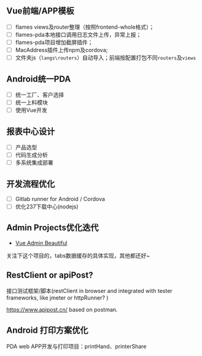 ## Vue前端/APP模板
- [ ] flames views及router整理（按照frontend-whole格式）；
- [ ] flames-pda本地接口调用日志文件上传，异常上报；
- [ ] flames-pda项目增加截屏插件；
- [ ] MacAddress插件上传npm及cordova;
- [ ] 文件夹js（`langs\routers`）自动导入；前端按配置打包不同`routers`及`views`

## Android统一PDA
- [ ] 统一工厂、客户选择
- [ ] 统一上料模块
- [ ] 使用Vue开发

## 报表中心设计
- [ ] 产品选型
- [ ] 代码生成分析
- [ ] 多系统集成部署

## 开发流程优化
- [ ] Gitlab runner for Android / Cordova
- [ ] 优化237下载中心(nodejs)

## Admin Projects优化迭代
- [Vue Admin Beautiful](https://chu1204505056.gitee.io/admin-pro/#/login)

关注下这个项目的，tabs数据缓存的具体实现，其他都还好~

## RestClient or apiPost?

接口测试框架/脚本(restClient in browser and integrated with tester frameworks, like jmeter or httpRunner? )

https://www.apipost.cn/ based on postman.

## Android 打印方案优化

PDA web APP开发与打印项目：printHand、printerShare
